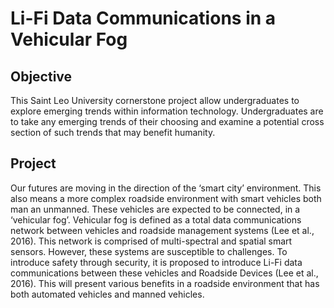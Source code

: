 # Li-Fi Data Communications in a Vehicular Fog

## Objective
This Saint Leo University cornerstone project allow undergraduates to explore emerging trends within information technology. Undergraduates are to take any emerging trends of their choosing and examine a potential cross section of such trends that may benefit humanity. 

## Project 
<p>  Our futures are moving in the direction of the ‘smart city’ environment.  This also means a more complex roadside environment with smart vehicles both man an unmanned. These vehicles are expected to be connected, in a ‘vehicular fog’. Vehicular fog is defined as a total data communications network between vehicles and roadside management systems (Lee et al., 2016). This network is comprised of multi-spectral and spatial smart sensors. However, these systems are susceptible to challenges. To introduce safety through security, it is proposed to introduce Li-Fi data communications between these vehicles and Roadside Devices (Lee et al., 2016). This will present various benefits in a roadside environment that has both automated vehicles and manned vehicles.</p>
